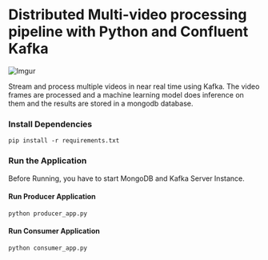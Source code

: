 # Distributed Multi-video processing pipeline with Python and Confluent Kafka

![Imgur](https://i.imgur.com/2VLII4L.png)

Stream and process multiple videos in near real time using Kafka. The video frames are processed and a machine learning model does inference on them and the results are stored in a mongodb database.
### Install Dependencies
```
pip install -r requirements.txt
```
### Run the Application
Before Running, you have to start MongoDB and Kafka Server Instance.
#### Run Producer Application
```
python producer_app.py
```
#### Run Consumer Application
```
python consumer_app.py
```
